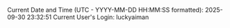 Current Date and Time (UTC - YYYY-MM-DD HH:MM:SS formatted): 2025-09-30 23:32:51
Current User's Login: luckyaiman
